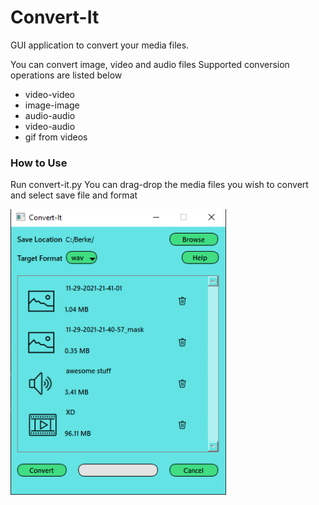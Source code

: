 # Convert-It

GUI application to convert your media files.

You can convert image, video and audio files
Supported conversion operations are listed below
- video-video
- image-image
- audio-audio
- video-audio
- gif from videos

### How to Use
Run convert-it.py
You can drag-drop the media files you wish to convert and select save file and format

<img src="doc/app.png" width="345" height="457"/>
